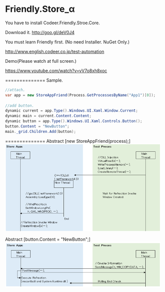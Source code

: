 Friendly.Store_α
==============

You have to install Codeer.Friendly.Stroe.Core.

Download it.
http://goo.gl/deV0J4

You must learn Friendly first.  (No need Installer. NuGet Only.)

http://www.english.codeer.co.jp/test-automation

Demo(Please watch at full screen.)

https://www.youtube.com/watch?v=vV7o8xh8xoc

==============
Sample.
```cs   
//attach.
var app = new StoreAppFriend(Process.GetProcessesByName("App1")[0]);

//add button.
dynamic current = app.Type().Windows.UI.Xaml.Window.Current;
dynamic main = current.Content.Content;
dynamic button = app.Type().Windows.UI.Xaml.Controls.Button();
button.Content = "NewButton";
main._grid.Children.Add(button);
```

==============
Abstract [new StoreAppFriend(process);]
![Attach](ReadMeImages/NewFriend.png)

Abstract [button.Content = "NewButton";]
![Execute](ReadMeImages/Execute.png)

